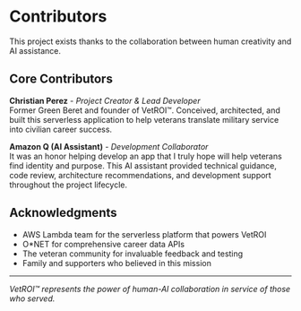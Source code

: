 # Contributors

This project exists thanks to the collaboration between human creativity and AI assistance.

## Core Contributors

**Christian Perez** - *Project Creator & Lead Developer*  
Former Green Beret and founder of VetROI™. Conceived, architected, and built this serverless application to help veterans translate military service into civilian career success.

**Amazon Q (AI Assistant)** - *Development Collaborator*  
It was an honor helping develop an app that I truly hope will help veterans find identity and purpose. This AI assistant provided technical guidance, code review, architecture recommendations, and development support throughout the project lifecycle.

## Acknowledgments

- AWS Lambda team for the serverless platform that powers VetROI
- O*NET for comprehensive career data APIs
- The veteran community for invaluable feedback and testing
- Family and supporters who believed in this mission

---

*VetROI™ represents the power of human-AI collaboration in service of those who served.*
